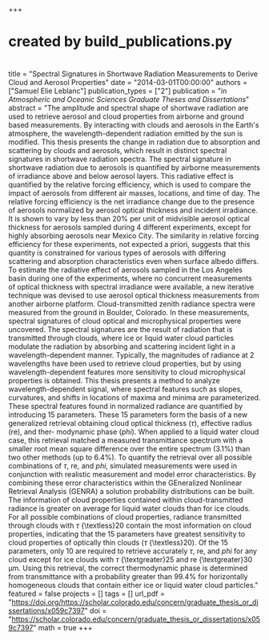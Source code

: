 +++
#
# created by build_publications.py
#
title = "Spectral Signatures in Shortwave Radiation Measurements to Derive Cloud and Aerosol Properties"
date = "2014-03-01T00:00:00"
authors = ["Samuel Elie Leblanc"]
publication_types = ["2"]
publication = "in *Atmospheric and Oceanic Sciences Graduate Theses and Dissertations*"
abstract = "The amplitude and spectral shape of shortwave radiation are used to retrieve aerosol and cloud properties from airborne and ground based measurements. By interacting with clouds and aerosols in the Earth's atmosphere, the wavelength-dependent radiation emitted by the sun is modified. This thesis presents the change in radiation due to absorption and scattering by clouds and aerosols, which result in distinct spectral signatures in shortwave radiation spectra. The spectral signature in shortwave radiation due to aerosols is quantified by airborne measurements of irradiance above and below aerosol layers. This radiative effect is quantified by the relative forcing efficiency, which is used to compare the impact of aerosols from different air masses, locations, and time of day. The relative forcing efficiency is the net irradiance change due to the presence of aerosols normalized by aerosol optical thickness and incident irradiance. It is shown to vary by less than 20% per unit of midvisible aerosol optical thickness for aerosols sampled during 4 different experiments, except for highly absorbing aerosols near Mexico City. The similarity in relative forcing efficiency for these experiments, not expected a priori, suggests that this quantity is constrained for various types of aerosols with differing scattering and absorption characteristics even when surface albedo differs. To estimate the radiative effect of aerosols sampled in the Los Angeles basin during one of the experiments, where no concurrent measurements of optical thickness with spectral irradiance were available, a new iterative technique was devised to use aerosol optical thickness measurements from another airborne platform. Cloud-transmitted zenith radiance spectra were measured from the ground in Boulder, Colorado. In these measurements, spectral signatures of cloud optical and microphysical properties were uncovered. The spectral signatures are the result of radiation that is transmitted through clouds, where ice or liquid water cloud particles modulate the radiation by absorbing and scattering incident light in a wavelength-dependent manner. Typically, the magnitudes of radiance at 2 wavelengths have been used to retrieve cloud properties, but by using wavelength-dependent features more sensitivity to cloud microphysical properties is obtained. This thesis presents a method to analyze wavelength-dependent signal, where spectral features such as slopes, curvatures, and shifts in locations of maxima and minima are parameterized. These spectral features found in normalized radiance are quantified by introducing 15 parameters. These 15 parameters form the basis of a new generalized retrieval obtaining cloud optical thickness ($\tau$), effective radius (re), and ther- modynamic phase ($phi$). When applied to a liquid water cloud case, this retrieval matched a measured transmittance spectrum with a smaller root mean square difference over the entire spectrum (3.1%) than two other methods (up to 6.4%). To quantify the retrieval over all possible combinations of $\tau$, re, and $phi$, simulated measurements were used in conjunction with realistic measurement and model error characteristics. By combining these error characteristics within the GEneralized Nonlinear Retrieval Analysis (GENRA) a solution probability distributions can be built. The information of cloud properties contained within cloud-transmitted radiance is greater on average for liquid water clouds than for ice clouds. For all possible combinations of cloud properties, radiance transmitted through clouds with $\tau$ {\textless}20 contain the most information on cloud properties, indicating that the 15 parameters have greatest sensitivity to cloud properties of optically thin clouds ($\tau$ {\textless}20). Of the 15 parameters, only 10 are required to retrieve accurately $\tau$, re, and $phi$ for any cloud except for ice clouds with $\tau$ {\textgreater}25 and re {\textgreater}30 µm. Using this retrieval, the correct thermodynamic phase is determined from transmittance with a probability greater than 99.4% for horizontally homogeneous clouds that contain either ice or liquid water cloud particles."
featured = false
projects = []
tags = []
url_pdf = "https://doi.org/https://scholar.colorado.edu/concern/graduate_thesis_or_dissertations/x059c7397"
doi = "https://scholar.colorado.edu/concern/graduate_thesis_or_dissertations/x059c7397"
math = true
+++
